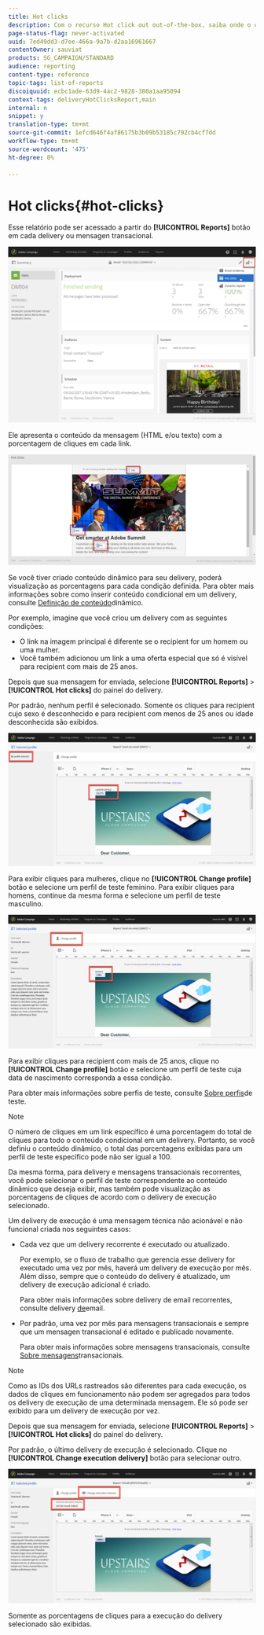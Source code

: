 ```yaml
---
title: Hot clicks
description: Com o recurso Hot click out out-of-the-box, saiba onde o cliente clicou no seu delivery.
page-status-flag: never-activated
uuid: 7ed49dd3-d7ee-466a-9a7b-d2aa16961667
contentOwner: sauviat
products: SG_CAMPAIGN/STANDARD
audience: reporting
content-type: reference
topic-tags: list-of-reports
discoiquuid: ecbc1ade-63d9-4ac2-9828-380a1aa95094
context-tags: deliveryHotClicksReport,main
internal: n
snippet: y
translation-type: tm+mt
source-git-commit: 1efcd646f4af86175b3b09b53185c792cb4cf7dd
workflow-type: tm+mt
source-wordcount: '475'
ht-degree: 0%

---
```



# Hot clicks{#hot-clicks}

Esse relatório pode ser acessado a partir do **[!UICONTROL Reports]** botão em cada delivery ou mensagen transacional.

![](assets/delivery_reports_hot-clicks_4.png)

Ele apresenta o conteúdo da mensagem (HTML e/ou texto) com a porcentagem de cliques em cada link.

![](assets/delivery_reports_10.png)

Se você tiver criado conteúdo dinâmico para seu delivery, poderá visualização as porcentagens para cada condição definida. Para obter mais informações sobre como inserir conteúdo condicional em um delivery, consulte [Definição de conteúdo](../../designing/using/personalization.md#defining-dynamic-content-in-an-email)dinâmico.

Por exemplo, imagine que você criou um delivery com as seguintes condições:

* O link na imagem principal é diferente se o recipient for um homem ou uma mulher.
* Você também adicionou um link a uma oferta especial que só é visível para recipient com mais de 25 anos.

Depois que sua mensagem for enviada, selecione **[!UICONTROL Reports]** > **[!UICONTROL Hot clicks]** do painel do delivery.

Por padrão, nenhum perfil é selecionado. Somente os cliques para recipient cujo sexo é desconhecido e para recipient com menos de 25 anos ou idade desconhecida são exibidos.

![](assets/delivery_reports_hot-clicks_1.png)

Para exibir cliques para mulheres, clique no **[!UICONTROL Change profile]** botão e selecione um perfil de teste feminino. Para exibir cliques para homens, continue da mesma forma e selecione um perfil de teste masculino.

![](assets/delivery_reports_hot-clicks_2.png)

Para exibir cliques para recipient com mais de 25 anos, clique no **[!UICONTROL Change profile]** botão e selecione um perfil de teste cuja data de nascimento corresponda a essa condição.

Para obter mais informações sobre perfis de teste, consulte [Sobre perfis](../../audiences/using/managing-test-profiles.md)de teste.

>[!NOTE]
>
>O número de cliques em um link específico é uma porcentagem do total de cliques para todo o conteúdo condicional em um delivery. Portanto, se você definiu o conteúdo dinâmico, o total das porcentagens exibidas para um perfil de teste específico pode não ser igual a 100.

Da mesma forma, para delivery e mensagens transacionais recorrentes, você pode selecionar o perfil de teste correspondente ao conteúdo dinâmico que deseja exibir, mas também pode visualização as porcentagens de cliques de acordo com o delivery de execução selecionado.

Um delivery de execução é uma mensagem técnica não acionável e não funcional criada nos seguintes casos:

* Cada vez que um delivery recorrente é executado ou atualizado.

   Por exemplo, se o fluxo de trabalho que gerencia esse delivery for executado uma vez por mês, haverá um delivery de execução por mês. Além disso, sempre que o conteúdo do delivery é atualizado, um delivery de execução adicional é criado.

   Para obter mais informações sobre delivery de email recorrentes, consulte delivery [de](../../automating/using/email-delivery.md)email.

* Por padrão, uma vez por mês para mensagens transacionais e sempre que um mensagen transacional é editado e publicado novamente.

   Para obter mais informações sobre mensagens transacionais, consulte [Sobre mensagens](../../channels/using/getting-started-with-transactional-msg.md)transacionais.

>[!NOTE]
>
>Como as IDs dos URLs rastreados são diferentes para cada execução, os dados de cliques em funcionamento não podem ser agregados para todos os delivery de execução de uma determinada mensagem. Ele só pode ser exibido para um delivery de execução por vez.

Depois que sua mensagem for enviada, selecione **[!UICONTROL Reports]** > **[!UICONTROL Hot clicks]** do painel do delivery.

Por padrão, o último delivery de execução é selecionado. Clique no **[!UICONTROL Change execution delivery]** botão para selecionar outro.

![](assets/delivery_reports_hot-clicks_3.png)

Somente as porcentagens de cliques para a execução do delivery selecionado são exibidas.
